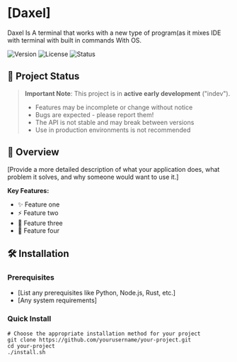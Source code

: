 # [Daxel]

Daxel Is A terminal that works with a new type of program(as it mixes IDE with terminal with built in commands With OS.

![Version](https://img.shields.io/badge/version-0.1.0-blue.svg)
![License](https://img.shields.io/badge/license-MIT-green.svg)
![Status](https://img.shields.io/badge/status-indev-orange.svg)

## 🚧 Project Status

> **Important Note**: This project is in **active early development** ("indev"). 
> 
> - Features may be incomplete or change without notice
> - Bugs are expected - please report them!
> - The API is not stable and may break between versions
> - Use in production environments is not recommended

## 📖 Overview

[Provide a more detailed description of what your application does, what problem it solves, and why someone would want to use it.]

**Key Features:**
- ✨ Feature one
- ⚡ Feature two  
- 🔧 Feature three
- 🎯 Feature four

## 🛠️ Installation

### Prerequisites
- [List any prerequisites like Python, Node.js, Rust, etc.]
- [Any system requirements]

### Quick Install
```Comming Soon
# Choose the appropriate installation method for your project
git clone https://github.com/yourusername/your-project.git
cd your-project
./install.sh
